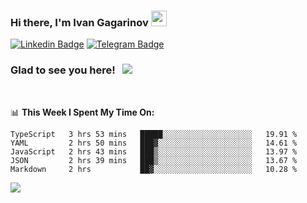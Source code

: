 ### Hi there, I'm Ivan Gagarinov <img src="https://media.giphy.com/media/hvRJCLFzcasrR4ia7z/giphy.gif" width="25px">

[![Linkedin Badge](https://img.shields.io/badge/-LinkedIn-0e76a8?style=flat-square&logo=Linkedin&logoColor=white)](https://linkedin.com/in/ivan-gagarinov-142ba3141/)
[![Telegram Badge](https://img.shields.io/badge/-Telegram-0088cc?style=flat-square&logo=Telegram&logoColor=white)](https://t.me/igagarinov)

### Glad to see you here! &nbsp; ![](https://visitor-badge.glitch.me/badge?page_id=dzencot.dzencot)

</br>

📊 **This Week I Spent My Time On:**
<!--START_SECTION:waka-->
```text
TypeScript   3 hrs 53 mins   █████░░░░░░░░░░░░░░░░░░░░   19.91 % 
YAML         2 hrs 50 mins   ███▓░░░░░░░░░░░░░░░░░░░░░   14.61 % 
JavaScript   2 hrs 43 mins   ███▒░░░░░░░░░░░░░░░░░░░░░   13.97 % 
JSON         2 hrs 39 mins   ███▒░░░░░░░░░░░░░░░░░░░░░   13.67 % 
Markdown     2 hrs           ██▓░░░░░░░░░░░░░░░░░░░░░░   10.28 % 
```
<!--END_SECTION:waka-->

[![](https://github-readme-stats.vercel.app/api?username=dzencot&theme=gruvbox)](https://github.com/dzencot)
